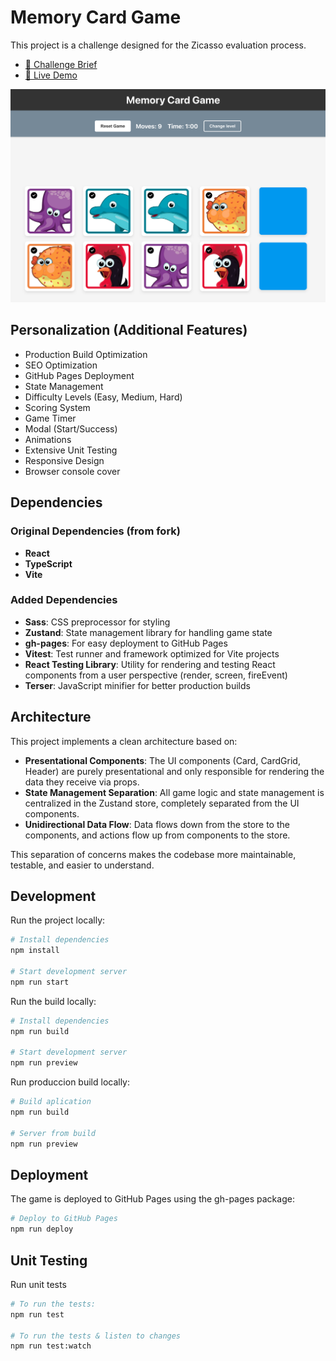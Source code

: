 # Memory Card Game

This project is a challenge designed for the Zicasso evaluation process.

- [📄 Challenge Brief](./brief.md)
- [🚀 Live Demo](https://ddalairac.github.io/front-end-assessment/)

![Memory Card Game Screenshot](./Screenshot.png)

## Personalization (Additional Features)

- Production Build Optimization
- SEO Optimization
- GitHub Pages Deployment
- State Management
- Difficulty Levels (Easy, Medium, Hard)
- Scoring System
- Game Timer
- Modal (Start/Success)
- Animations
- Extensive Unit Testing
- Responsive Design
- Browser console cover


## Dependencies

### Original Dependencies (from fork)

- **React**
- **TypeScript**
- **Vite**

### Added Dependencies

- **Sass**: CSS preprocessor for styling
- **Zustand**: State management library for handling game state
- **gh-pages**: For easy deployment to GitHub Pages
- **Vitest**: Test runner and framework optimized for Vite projects
- **React Testing Library**: Utility for rendering and testing React components from a user perspective (render, screen, fireEvent)
- **Terser**: JavaScript minifier for better production builds

## Architecture

This project implements a clean architecture based on:

- **Presentational Components**: The UI components (Card, CardGrid, Header) are purely presentational and only responsible for rendering the data they receive via props.
- **State Management Separation**: All game logic and state management is centralized in the Zustand store, completely separated from the UI components.
- **Unidirectional Data Flow**: Data flows down from the store to the components, and actions flow up from components to the store.

This separation of concerns makes the codebase more maintainable, testable, and easier to understand.

## Development

Run the project locally:

```bash
# Install dependencies
npm install

# Start development server
npm run start
```

Run the build locally:

```bash
# Install dependencies
npm run build

# Start development server
npm run preview
```

Run produccion build locally:

```bash
# Build aplication
npm run build

# Server from build
npm run preview
```

## Deployment

The game is deployed to GitHub Pages using the gh-pages package:

```bash
# Deploy to GitHub Pages
npm run deploy
```

## Unit Testing

Run unit tests

```bash
# To run the tests:
npm run test

# To run the tests & listen to changes
npm run test:watch
```
